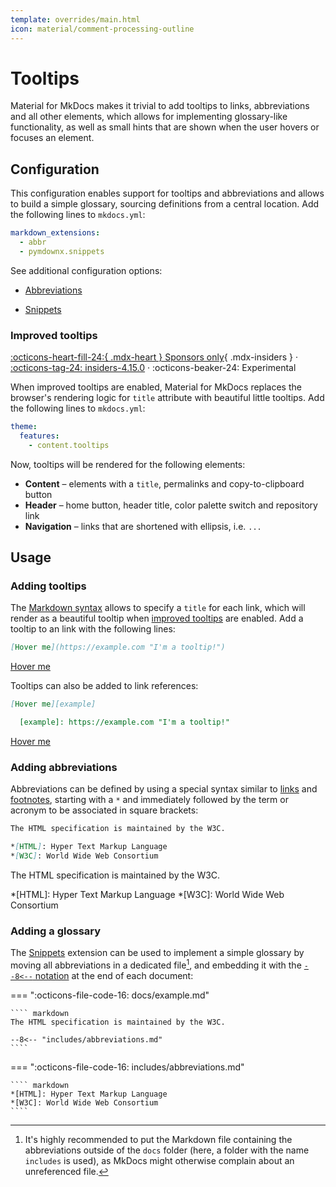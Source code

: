 ```yaml
---
template: overrides/main.html
icon: material/comment-processing-outline
---
```


# Tooltips

Material for MkDocs makes it trivial to add tooltips to links, abbreviations
and all other elements, which allows for implementing glossary-like
functionality, as well as small hints that are shown when the user hovers or 
focuses an element.

## Configuration

This configuration enables support for tooltips and abbreviations and allows to 
build a simple glossary, sourcing definitions from a central location. Add the 
following lines to `mkdocs.yml`:

``` yaml
markdown_extensions:
  - abbr
  - pymdownx.snippets
```

See additional configuration options:

- [Abbreviations]
- [Snippets]

  [Abbreviations]: ../setup/extensions/python-markdown.md#abbreviations
  [Snippets]: ../setup/extensions/python-markdown-extensions.md#snippets

### Improved tooltips

[:octicons-heart-fill-24:{ .mdx-heart } Sponsors only][Insiders]{ .mdx-insiders } ·
[:octicons-tag-24: insiders-4.15.0][Insiders] ·
:octicons-beaker-24: Experimental

When improved tooltips are enabled, Material for MkDocs replaces the browser's
rendering logic for `title` attribute with beautiful little tooltips.
Add the following lines to `mkdocs.yml`:

``` yaml
theme:
  features:
    - content.tooltips
```

Now, tooltips will be rendered for the following elements:

- __Content__ – elements with a `title`, permalinks and copy-to-clipboard button
- __Header__ – home button, header title, color palette switch and repository link
- __Navigation__ – links that are shortened with ellipsis, i.e. `...`

[Insiders]: ../insiders/index.md

## Usage

### Adding tooltips

The [Markdown syntax] allows to specify a `title` for each link, which will
render as a beautiful tooltip when [improved tooltips] are enabled. Add a 
tooltip to an link with the following lines:

``` markdown title="Link with title, inline syntax"
[Hover me](https://example.com "I'm a tooltip!")
```

<div class="result" markdown>

[Hover me](https://example.com "I'm a tooltip!")

</div>

Tooltips can also be added to link references:

``` markdown title="Link with title, reference syntax"
[Hover me][example]

  [example]: https://example.com "I'm a tooltip!"
```

<div class="result" markdown>

[Hover me](https://example.com "I'm a tooltip!")

</div>

  [Markdown syntax]: https://daringfireball.net/projects/markdown/syntax#link
  [improved tooltips]: #improved-tooltips

### Adding abbreviations

Abbreviations can be defined by using a special syntax similar to [links] and 
[footnotes], starting with a `*` and immediately followed by the term or
acronym to be associated in square brackets:

``` markdown title="Text with abbreviations"
The HTML specification is maintained by the W3C.

*[HTML]: Hyper Text Markup Language
*[W3C]: World Wide Web Consortium
```

<div class="result" markdown>

The HTML specification is maintained by the W3C.

*[HTML]: Hyper Text Markup Language
*[W3C]: World Wide Web Consortium

</div>

  [links]: #adding-tooltips
  [footnotes]: footnotes.md

### Adding a glossary

The [Snippets] extension can be used to implement a simple glossary by moving
all abbreviations in a dedicated file[^1], and embedding it with the
[`--8<--` notation][Snippets notation] at the end of each document:

  [^1]:
    It's highly recommended to put the Markdown file containing the
    abbreviations outside of the `docs` folder (here, a folder with the name 
    `includes` is used), as MkDocs might otherwise complain about an
    unreferenced file.

=== ":octicons-file-code-16: docs/example.md"

    ```` markdown
    The HTML specification is maintained by the W3C.

    --8<-- "includes/abbreviations.md"
    ````

=== ":octicons-file-code-16: includes/abbreviations.md"

    ```` markdown
    *[HTML]: Hyper Text Markup Language
    *[W3C]: World Wide Web Consortium
    ````

  [Snippets notation]: https://facelessuser.github.io/pymdown-extensions/extensions/snippets/#snippets-notation
